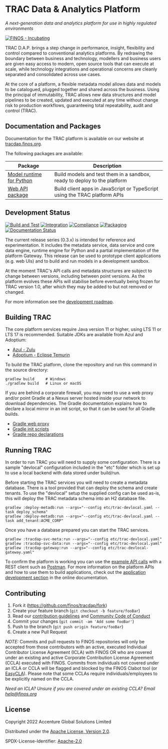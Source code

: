 # TRAC Data & Analytics Platform

*A next-generation data and analytics platform for use in highly regulated environments*

[![FINOS - Incubating](https://cdn.jsdelivr.net/gh/finos/contrib-toolbox@master/images/badge-incubating.svg)](https://finosfoundation.atlassian.net/wiki/display/FINOS/Incubating)

TRAC D.A.P. brings a step change in performance, insight, flexibility and control 
compared to conventional analytics platforms. By redrawing the boundary
between business and technology, modellers and business users are given easy
access to modern, open source tools that can execute at scale, while technology
integrations and operational concerns are cleanly separated and consolidated
across use cases.

At the core of a platform, a flexible metadata model allows data and models to
be catalogued, plugged together and shared across the business. Using the
principal of immutability, TRAC allows new data structures and model pipelines
to be created, updated and executed at any time without change risk to production
workflows, guaranteeing total repeatability, audit and control (TRAC).


## Documentation and Packages

Documentation for the TRAC platform is available on our website at
[tracdap.finos.org](https://tracdap.finos.org).

The following packages are available:

| Package                                                                  | Description                                                                |
|--------------------------------------------------------------------------|----------------------------------------------------------------------------|
| [Model runtime for Python](https://pypi.org/project/tracdap-runtime/)    | Build models and test them in a sandbox, ready to deploy to the platform   |
| [Web API package](https://www.npmjs.com/package/@finos/tracdap-web-api)  | Build client apps in JavaScript or TypeScript using the TRAC platform APIs |


## Development Status

[![Build and Test](https://github.com/finos/tracdap/actions/workflows/build.yml/badge.svg)](
https://github.com/finos/tracdap/actions/workflows/build.yml)
[![Integration](https://github.com/finos/tracdap/actions/workflows/integration.yml/badge.svg)](
https://github.com/finos/tracdap/actions/workflows/integration.yml)
[![Compliance](https://github.com/finos/tracdap/actions/workflows/compliance.yml/badge.svg)](
https://github.com/finos/tracdap/actions/workflows/compliance.yml)
[![Packaging](https://github.com/finos/tracdap/actions/workflows/packaging.yml/badge.svg)](
https://github.com/finos/tracdap/actions/workflows/packaging.yml)
[![Documentation Status](https://readthedocs.org/projects/tracdap/badge/?version=stable)](
https://tracdap.finos.org/en/stable/?badge=stable)


The current release series (0.3.x) is intended for reference and experimentation.
It includes the metadata service, data service and core data engine, runtime engine
for Python and a partial implementation of the platform Gateway. This release can
be used to prototype client applications (e.g. web UIs) and to build and run models
in a development sandbox.

At the moment TRAC's API calls and metadata structures are subject to change between 
versions, including between point versions. As the platform evolves these APIs will
stabilise before eventually being frozen for TRAC version 1.0, after which they may 
be added to but not removed or changed.

For more information see the
[development roadmap](https://github.com/finos/tracdap/wiki/Development-Roadmap).

## Building TRAC

The core platform services require Java version 11 or higher, using LTS 11 or LTS 17
is recommended. Suitable JDKs are available from Azul and Adoptium:

* [Azul - Zulu](https://www.azul.com/downloads/?package=jdk)
* [Adoptium - Eclipse Temurin](https://adoptium.net/)

To build the TRAC platform, clone the repository and run this command
in the source directory:

    gradlew build     # Windows
    ./gradlew build   # Linux or macOS
    
If you are behind a corporate firewall, you may need to use a web proxy and/or
point Gradle at a Nexus server hosted inside your network to download 
dependencies. The Gradle documentation explains how to declare a local mirror
in an init script, so that it can be used for all Gradle builds.

* [Gradle web proxy](https://docs.gradle.org/current/userguide/build_environment.html#sec:accessing_the_web_via_a_proxy)
* [Gradle init scripts](https://docs.gradle.org/current/userguide/init_scripts.html)
* [Gradle repo declarations](https://docs.gradle.org/current/userguide/declaring_repositories.html)


## Running TRAC

In order to run TRAC you will need to supply some configuration. There is a
sample "devlocal" configuration included in the "etc" folder which is set up
to use a local backend with data stored under build/run.

Before starting the TRAC services you will need to create a metadata database.
There is a tool provided that can deploy the schema and create tenants. To use
the "devlocal" setup the supplied config can be used as-is, this will deploy
the TRAC metadata schema into an H2 database file.

    gradlew :deploy-metadb:run --args="--config etc/trac-devlocal.yaml --task deploy_schema"
    gradlew :deploy-metadb:run --args="--config etc/trac-devlocal.yaml --task add_tenant:ACME_CORP"

Once you have a database prepared you can start the TRAC services.

    gradlew :tracdap-svc-meta:run --args="--config etc/trac-devlocal.yaml"
    gradlew :tracdap-svc-data:run --args="--config etc/trac-devlocal.yaml"
    gradlew :tracdap-gateway:run --args="--config etc/trac-devlocal-gateway.yaml"

To confirm the platform is working you can use the [example API calls](./examples/rest_calls)
with a REST client such as [Postman](https://www.postman.com/). For more information on the
platform APIs and how to use them to build applications, check out the
[application development section](https://tracdap.readthedocs.io/en/stable/app_dev)
in the online documentation.

## Contributing

1. Fork it (<https://github.com/finos/tracdap/fork>)
2. Create your feature branch (`git checkout -b feature/fooBar`)
3. Read our [contribution guidelines](./CONTRIBUTING.md) and [Community Code of Conduct](https://www.finos.org/code-of-conduct)
4. Commit your changes (`git commit -am 'Add some fooBar'`)
5. Push to the branch (`git push origin feature/fooBar`)
6. Create a new Pull Request

_NOTE:_ Commits and pull requests to FINOS repositories will only be accepted from those contributors with an active, executed Individual Contributor License Agreement (ICLA) with FINOS OR who are covered under an existing and active Corporate Contribution License Agreement (CCLA) executed with FINOS. Commits from individuals not covered under an ICLA or CCLA will be flagged and blocked by the FINOS Clabot tool (or [EasyCLA](https://github.com/finos/community/blob/master/governance/Software-Projects/EasyCLA.md)). Please note that some CCLAs require individuals/employees to be explicitly named on the CCLA.

*Need an ICLA? Unsure if you are covered under an existing CCLA? Email [help@finos.org](mailto:help@finos.org)*

## License

Copyright 2022 Accenture Global Solutions Limited

Distributed under the [Apache License, Version 2.0](http://www.apache.org/licenses/LICENSE-2.0).

SPDX-License-Identifier: [Apache-2.0](https://spdx.org/licenses/Apache-2.0)
